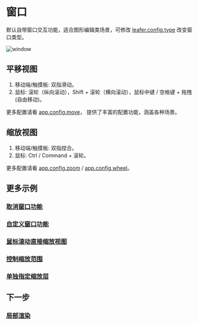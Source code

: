 # 窗口

默认自带窗口交互功能，适合图形编辑类场景，可修改 [leafer.config.type](/reference/config/app/type.md) 改变窗口类型。

![window](/svg/window.svg)

## 平移视图

1. 移动端/触摸板: 双指滑动。
2. 鼠标: 滚轮（纵向滚动），Shift + 滚轮（横向滚动），鼠标中键 / 空格键 + 拖拽 (自由移动)。

更多配置请看 [app.config.move](/reference/config/app/move.md)， 提供了丰富的配置功能，涵盖各种场景。

## 缩放视图

1. 移动端/触摸板: 双指捏合。
2. 鼠标: Ctrl / Command + 滚轮。

更多配置请看 [app.config.zoom](/reference/config/app/zoom.md) / [app.config.wheel](/reference/config/app/wheel.md)。

## 更多示例

### [取消窗口功能](/reference/config/app/type.md#draw-类型)

### [自定义窗口功能](/reference/config/app/type.md#custom-类型)

### [鼠标滚动直接缩放视图](/reference/config/app/wheel.md#鼠标滚动直接缩放视图)

### [控制缩放范围](/reference/config/app/zoom.md#控制视图缩放范围)

### [单独指定缩放层](/reference/display/Leafer.md#单独指定缩放层)

## 下一步

### [局部渲染](/guide/app/partRender)
